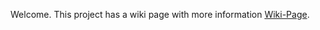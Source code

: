 Welcome. This project has a wiki page with more information [Wiki-Page](https://github.com/EagleSixty6/OpenCybersicker/wiki).
